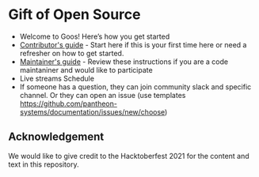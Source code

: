 # Gift of Open Source

- Welcome to Goos! Here’s how you get started
- [Contributor's guide](https://github.com/pantheon-systems/gift-of-open-source/tree/master/content/contributors.md) - Start here if this is your first time here or need a refresher on how to get started.
- [Maintainer's guide](https://github.com/pantheon-systems/gift-of-open-source/tree/master/content/maintainers.md) - Review these instructions if you are a code maintaniner and would like to participate
- Live streams Schedule
- If someone has a question, they can join community slack and specific channel.  Or they can open an issue (use templates https://github.com/pantheon-systems/documentation/issues/new/choose)

## Acknowledgement

We would like to give credit to the Hacktoberfest 2021 for the content and text in this repository. 
